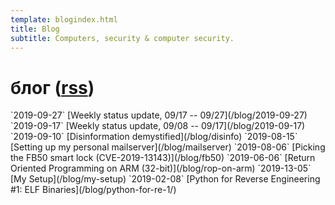 ```yaml
---
template: blogindex.html
title: Blog
subtitle: Computers, security & computer security.
---
```


# блог ([rss](/blog/feed.xml))

<!--marker--!>
`2019-09-27` [Weekly status update, 09/17 -- 09/27](/blog/2019-09-27)

`2019-09-17` [Weekly status update, 09/08 -- 09/17](/blog/2019-09-17)

`2019-09-10` [Disinformation demystified](/blog/disinfo)

`2019-08-15` [Setting up my personal mailserver](/blog/mailserver)

`2019-08-06` [Picking the FB50 smart lock (CVE-2019-13143)](/blog/fb50)

`2019-06-06` [Return Oriented Programming on ARM (32-bit)](/blog/rop-on-arm)

`2019-13-05` [My Setup](/blog/my-setup)

`2019-02-08` [Python for Reverse Engineering #1: ELF Binaries](/blog/python-for-re-1/)

